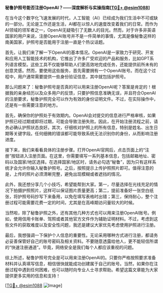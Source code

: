 **秘鲁护照号能否注册OpenAI？——深度解析与实操指南[[TG💪+ @esim1088](https://t.me/s/esim1088)]**

在当今这个数字化飞速发展的时代，人工智能（AI）已经成为我们生活中不可或缺的一部分。无论是工作还是生活，AI都在以惊人的速度改变着我们的日常。而作为AI领域的领军者之一，OpenAI无疑吸引了无数人的目光。然而，对于许多非英语国家的用户来说，注册OpenAI账号并不是一件简单的事情，尤其是像秘鲁这样的南美国家，护照号是否能用于注册一直是个热议话题。

首先，让我们来了解一下OpenAI的基本情况。OpenAI是一家致力于研究、开发和应用人工智能技术的机构，它推出了许多广受欢迎的产品和服务，比如GPT系列语言模型。这些工具不仅能够帮助人们更高效地完成任务，还能提供前所未有的创意灵感。然而，要使用这些服务，首先需要拥有一个OpenAI账号。而在这个过程中，用户通常需要提供一些身份验证信息，其中就包括护照号。

那么问题来了：秘鲁护照号是否真的可以用来注册OpenAI呢？答案是肯定的！根据我的亲身经历以及众多用户的反馈，只要护照信息准确无误，并且符合OpenAI的注册要求，秘鲁护照完全可以作为有效的身份证明文件。不过，在实际操作中，还是有一些需要注意的地方。

首先，确保你的护照处于有效期内。OpenAI会对提交的信息进行严格审核，如果护照已经过期或即将过期，可能会导致注册失败。因此，在开始注册流程之前，请务必确认护照状态良好。其次，仔细核对护照上的所有信息，特别是姓名、出生日期等关键字段。任何细微的错误都可能导致系统无法识别你的身份，从而影响注册进度。

接下来，我们来看看具体的注册步骤。打开OpenAI官网后，点击页面上的“注册”按钮进入注册页面。在这里，你需要填写一系列基本信息，包括邮箱地址、密码以及国家/地区选择。在选择国家/地区时，请务必勾选“秘鲁”，因为只有这样系统才会允许你输入秘鲁护照号。之后，按照提示上传护照照片即可。值得注意的是，上传的照片必须清晰完整，避免出现模糊或者遮挡的情况。

此外，我还想分享几个小技巧，希望能帮到大家。第一，尽量选择在光线充足的情况下拍摄护照照片，这样可以保证图片质量更高；第二，提前准备好一张空白纸张，将护照号码抄写下来备用，以免在填写表格时出错；第三，保持耐心，整个注册过程可能需要花费一定的时间，尤其是在高峰期访问量较大的时候。

当然啦，除了秘鲁护照之外，还有其他几种方式也可以用来注册OpenAI账号。例如，使用信用卡账单、驾照或者其他官方文件作为辅助证明材料。不过，考虑到这些文件的获取难度以及安全性问题，我还是建议大家优先考虑使用护照进行注册。

最后，我想强调一下保护个人信息的重要性。无论采用哪种方式进行注册，都请务必妥善保管好自己的账号密码及相关资料。不要随意透露给他人，更不能轻信所谓的“快速注册通道”。毕竟，网络安全是我们每个人都应该重视的问题。

综上所述，秘鲁护照号完全是可以用来注册OpenAI的。只要你严格按照要求准备材料并认真填写信息，相信很快就能成功创建属于自己的账号。当然，如果你在注册过程中遇到任何困难，也可以随时向专业人士寻求帮助。希望这篇文章能为大家提供更多实用的信息和支持！

[[TG💪+ @esim1088](https://t.me/s/esim1088) ![Image](https://i.postimg.cc/4NQfJmqS/Snipaste-2025-05-13-00-14-12.png)]